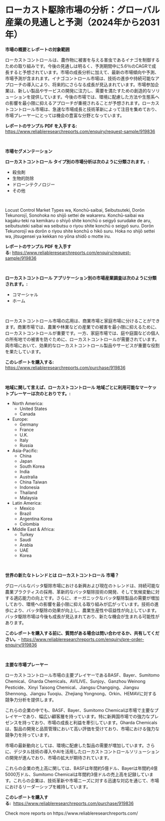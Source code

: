 <p><h1>ローカスト駆除市場の分析：グローバル産業の見通しと予測（2024年から2031年）</h1></p><p><strong>市場の概要とレポートの対象範囲</strong></p>
<p><p>ローカストコントロールは、農作物に被害を与える害虫であるイナゴを制御するための取り組みです。今後の見通しは明るく、予測期間中に5.6％のCAGRで成長すると予想されています。市場の成長分析に加えて、最新の市場傾向や予測、市場予測が含まれます。イナゴコントロール市場は、技術の進歩や持続可能なアプローチの導入により、将来的にさらなる成長が見込まれています。市場参加企業は、新しい製品やサービスの開発に注力し、需要を満たすための創造的なソリューションを提供しています。今後の市場では、環境に配慮した方法や生態系への影響を最小限に抑えるアプローチが重視されることが予想されます。ローカストコントロール市場は、急速な市場成長と技術革新によって注目を集めており、市場プレーヤーにとっては機会の豊富な分野となっています。</p></p>
<p><strong>レポートのサンプル PDF を入手する:</strong> <a href="https://www.reliableresearchreports.com/enquiry/request-sample/919836">https://www.reliableresearchreports.com/enquiry/request-sample/919836</a></p>
<p>&nbsp;</p>
<p><strong>市場セグメンテーション</strong></p>
<p><strong>ローカストコントロール タイプ別の市場分析は次のように分類されます。:</strong></p>
<p><ul><li>殺虫剤</li><li>生物的防除</li><li>ドローンテクノロジー</li><li>その他</li></ul></p>
<p>&nbsp;</p>
<p><p>Locust Control Market Types wa, Konchū-saibai, Seibutsuteki, Dorōn Tekunorojī, Sonohoka no shijō settei de wakareru. Konchū-saibai wa kagaku-teki na kemikaru o shiyō shite konchū o seigyō surudake de aru, seibutsuteki saibai wa seibutsu o riyou shite konchū o seigyō suru. Dorōn Tekunorojī wa dorōn o riyou shite konchū o hikō suru. Hoka no shijō settei wa, jitsugensei ya kekkan no yōna shidō o motte iru.</p></p>
<p><strong>レポートのサンプル PDF を入手する:</strong>&nbsp;<a href="https://www.reliableresearchreports.com/enquiry/request-sample/919836">https://www.reliableresearchreports.com/enquiry/request-sample/919836</a></p>
<p>&nbsp;</p>
<p><strong> ローカストコントロール アプリケーション別の市場産業調査は次のように分類されます。:</strong></p>
<p><ul><li>コマーシャル</li><li>ホーム</li></ul></p>
<p>&nbsp;</p>
<p><p>ローカストコントロール市場の応用は、商業市場と家庭市場に分けることができます。商業市場では、農業や林業などの産業での被害を最小限に抑えるために、ローカストコントロールが重要です。一方、家庭市場では、庭や庭園などの個人の所有地での被害を防ぐために、ローカストコントロールが需要されています。両市場において、効果的なローカストコントロール製品やサービスが重要な役割を果たしています。</p></p>
<p><strong>このレポートを購入する:</strong>&nbsp; <a href="https://www.reliableresearchreports.com/purchase/919836">https://www.reliableresearchreports.com/purchase/919836</a></p>
<p>&nbsp;</p>
<p><strong>地域に関して言えば、ローカストコントロール 地域ごとに利用可能なマーケットプレーヤーは次のとおりです。:</strong></p>
<p><ul>
    <li>
        North America:
        <ul>
            <li>United States</li>
            <li>Canada</li>
        </ul>
    </li>
    <li>
        Europe:
        <ul>
            <li>Germany</li>
            <li>France</li>
            <li>U.K.</li>
            <li>Italy</li>
            <li>Russia</li>
        </ul>
    </li>
    <li>
        Asia-Pacific:
        <ul>
            <li>China</li>
            <li>Japan</li>
            <li>South Korea</li>
            <li>India</li>
            <li>Australia</li>
            <li>China Taiwan</li>
            <li>Indonesia</li>
            <li>Thailand</li>
            <li>Malaysia</li>
        </ul>
    </li>
    <li>
        Latin America:
        <ul>
            <li>Mexico</li>
            <li>Brazil</li>
            <li>Argentina Korea</li>
            <li>Colombia</li>
        </ul>
    </li>
    <li>
        Middle East & Africa:
        <ul>
            <li>Turkey</li>
            <li>Saudi</li>
            <li>Arabia</li>
            <li>UAE</li>
            <li>Korea</li>
        </ul>
    </li>
    </ul></p>
<p>&nbsp;</p>
<p><strong>世界の新たなトレンドとは ローカストコントロール 市場？</strong></p>
<p><p>グローバルなバッタ駆除市場における新興および現在のトレンドは、持続可能な農業プラクティスの採用、革新的なバッタ駆除技術の開発、そして気候変動に対する適応能力の向上です。さらに、オーガニックなバッタ駆除製品の需要が増加しており、環境への影響を最小限に抑える取り組みが広がっています。技術の進歩により、バッタ駆除の効果が向上し、農業生産性や収益性が向上しています。バッタ駆除市場は今後も成長が見込まれており、新たな機会が生まれる可能性があります。</p></p>
<p><strong>このレポートを購入する前に、質問がある場合は問い合わせるか、共有してください。</strong>- <a href="https://www.reliableresearchreports.com/enquiry/pre-order-enquiry/919836">https://www.reliableresearchreports.com/enquiry/pre-order-enquiry/919836</a></p>
<p>&nbsp;</p>
<p><strong>主要な市場プレーヤー</strong></p>
<p><p>ローカストコントロール市場の主要プレイヤーであるBASF、Bayer、Sumitomo Chemical、Gharda Chemicals、AVILIVE、Sunjoy、Ganzhou Weinong Pesticide、Xinyi Taisong Chemical、Jiangsu Changqing、Jiangsu Shennong、Jiangsu Tuoqiu、Zhejiang Yongnong、Orkin、HEMAVに対する競争力分析を提供します。</p><p>これらの企業の中でも、BASF、Bayer、Sumitomo Chemicalは市場で主要なプレイヤーであり、幅広い顧客層を持っています。特に新興国市場での強力なプレゼンスを持っており、市場の成長と利益を牽引しています。Gharda Chemicalsは、製品の開発と品質管理において高い評価を受けており、市場における強力な競争力を持っています。</p><p>市場の最新動向としては、環境に配慮した製品の需要が増加しています。さらに、デジタル技術の導入やAIを活用したローカストコントロールソリューションの開発が進んでおり、市場の拡大が期待されています。</p><p>これらの企業の売上高に関しては、BASFは年間約5億ドル、Bayerは年間約4億5000万ドル、Sumitomo Chemicalは年間約3億ドルの売上高を記録しています。これらの企業は、技術革新や市場ニーズに対する迅速な対応を通じて、市場におけるリーダーシップを維持しています。</p></p>
<p><strong>このレポートを購入する:</strong>&nbsp;&nbsp;<a href="https://www.reliableresearchreports.com/purchase/919836">https://www.reliableresearchreports.com/purchase/919836</a></p>
<p>Check more reports on https://www.reliableresearchreports.com/</p>